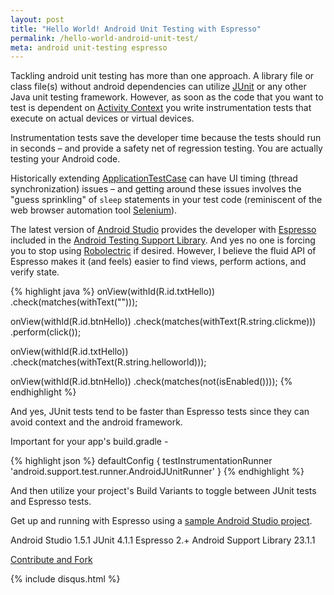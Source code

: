 ```yaml
---
layout: post
title: "Hello World! Android Unit Testing with Espresso"
permalink: /hello-world-android-unit-test/
meta: android unit-testing espresso
---
```

Tackling android unit testing has more than one approach.  A library file or class file(s) without android dependencies can utilize [JUnit](http://www.junit.org) or any other Java unit testing framework.  However, as soon as the code that you want to test is dependent on [Activity Context](http://developer.android.com/reference/android/app/Activity.html) you write instrumentation tests that execute on actual devices or virtual devices.

Instrumentation tests save the developer time because the tests should run in seconds – and provide a safety net of regression testing.  You are actually testing your Android code.

Historically extending [ApplicationTestCase](http://developer.android.com/reference/android/test/ApplicationTestCase.html) can have UI timing (thread synchronization) issues – and getting around these issues involves the "guess  sprinkling" of ```sleep``` statements in your test code (reminiscent of the web browser automation tool [Selenium](http://docs.seleniumhq.org/)).

<script async src="//pagead2.googlesyndication.com/pagead/js/adsbygoogle.js"></script>
<!-- AutoResponsive -->
<ins class="adsbygoogle"
     style="display:block"
     data-ad-client="ca-pub-6659123635600028"
     data-ad-slot="4624845196"
     data-ad-format="auto"></ins>
<script>
(adsbygoogle = window.adsbygoogle || []).push({});
</script>

The latest version of [Android Studio](https://developer.android.com/sdk/index.html) provides the developer with [Espresso](http://developer.android.com/reference/android/support/test/package-summary.html) included in the [Android Testing Support Library](http://developer.android.com/tools/testing-support-library/index.html).  And yes no one is forcing you to stop using [Robolectric](http://robolectric.org) if desired.  However, I believe the fluid API of Espresso makes it (and feels) easier to find views, perform actions, and verify state.  

{% highlight java %}
onView(withId(R.id.txtHello))
	.check(matches(withText("")));

onView(withId(R.id.btnHello))
	.check(matches(withText(R.string.clickme)))
	.perform(click());

onView(withId(R.id.txtHello))
	.check(matches(withText(R.string.helloworld)));

onView(withId(R.id.btnHello))
	.check(matches(not(isEnabled())));
{% endhighlight %}

And yes, JUnit tests tend to be faster than Espresso tests since they can avoid context and the android framework.

Important for your app's build.gradle -

{% highlight json %}
	defaultConfig { 
		testInstrumentationRunner 'android.support.test.runner.AndroidJUnitRunner'
	}
{% endhighlight %}

And then utilize your project's Build Variants to toggle between JUnit tests and Espresso tests.

Get up and running with Espresso using a [sample Android Studio project](https://github.com/dragthor/HelloWorldAndroidUnitTesting).

Android Studio 1.5.1
JUnit 4.1.1
Espresso 2.+
Android Support Library 23.1.1

<span class="fi-page-edit size-21"></span> <a href="{{ site.post_source_root }}2015-09-02-hello-world-android-unit-test.markdown" target="_blank">Contribute and Fork</a>

{% include disqus.html %}